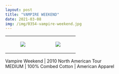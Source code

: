 ```yaml
---
layout: post
title: "VAMPIRE WEEKEND"
date: 2021-03-08
img: /img/0354-vampire-weekend.jpg
---
```




<table style="width:100%;"><tr><td style="vertical-align:top;">
      <figure class="tmblr-full" data-orig-height="2048" data-orig-width="1365" data-orig-src="https://concertshirts.netlify.app/shirts/0354/0354-01.jpg"><img src="https://64.media.tumblr.com/5d1a5e1cffab8f7c80e879fc5506e1ac/d4e8d3748f44357d-a7/s540x810/de99ea068695db8bcdc18ec2b2c7d2ec5e20a165.jpg" data-orig-height="2048" data-orig-width="1365" data-orig-src="https://concertshirts.netlify.app/shirts/0354/0354-01.jpg"/></figure></td>
    <td style="vertical-align:top;">
      <figure class="tmblr-full" data-orig-height="2048" data-orig-width="1365" data-orig-src="https://concertshirts.netlify.app/shirts/0354/0354-02.jpg"><img src="https://64.media.tumblr.com/be942708bd4cbf481ec1f8bbbd81de1c/d4e8d3748f44357d-da/s540x810/ed8824afb2bd0e8381890d2b55bca2676d1beb7e.jpg" data-orig-height="2048" data-orig-width="1365" data-orig-src="https://concertshirts.netlify.app/shirts/0354/0354-02.jpg"/></figure></td>
  </tr></table><p>
  Vampire Weekend | 2010 North American Tour<br/>MEDIUM | 100% Combed Cotton | American Apparel
</p>

